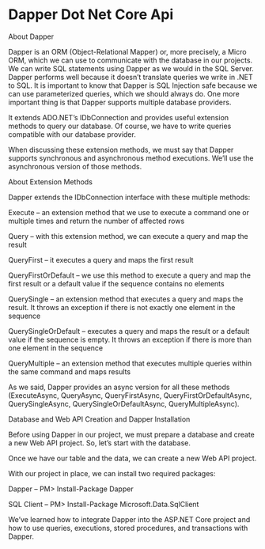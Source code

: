 # Dapper Dot Net Core Api

About Dapper

Dapper is an ORM (Object-Relational Mapper) or, more precisely, a Micro ORM, which we can use to communicate with the database in our projects. We can write SQL statements using Dapper as we would in the SQL Server. Dapper performs well because it doesn’t translate queries we write in .NET to SQL. It is important to know that Dapper is SQL Injection safe because we can use parameterized queries, which we should always do. One more important thing is that Dapper supports multiple database providers.

It extends ADO.NET’s IDbConnection and provides useful extension methods to query our database. Of course, we have to write queries compatible with our database provider.


When discussing these extension methods, we must say that Dapper supports synchronous and asynchronous method executions. We’ll use the asynchronous version of those methods.

About Extension Methods

Dapper extends the IDbConnection interface with these multiple methods:

  Execute – an extension method that we use to execute a command one or multiple times and return the number of affected rows
  
  Query – with this extension method, we can execute a query and map the result
  
  QueryFirst –  it executes a query and maps the first result
  
  QueryFirstOrDefault – we use this method to execute a query and map the first result or a default value if the sequence contains no elements
  
  QuerySingle – an extension method that executes a query and maps the result.  It throws an exception if there is not exactly one element in the sequence
  
  QuerySingleOrDefault – executes a query and maps the result or a default value if the sequence is empty. It throws an exception if there is more than one element in the sequence
  
  QueryMultiple – an extension method that executes multiple queries within the same command and maps results
  
  As we said, Dapper provides an async version for all these methods (ExecuteAsync, QueryAsync, QueryFirstAsync, QueryFirstOrDefaultAsync, QuerySingleAsync, QuerySingleOrDefaultAsync, QueryMultipleAsync).
  

  Database and Web API Creation and Dapper Installation
  
  Before using Dapper in our project, we must prepare a database and create a new Web API project. So, let’s start with the database.
  
  Once we have our table and the data, we can create a new Web API project.

  With our project in place, we can install two required packages:

  Dapper – PM> Install-Package Dapper

  SQL Client – PM> Install-Package Microsoft.Data.SqlClient

  We’ve learned how to integrate Dapper into the ASP.NET Core project and how to use queries, executions, stored procedures, and transactions with Dapper.
  
